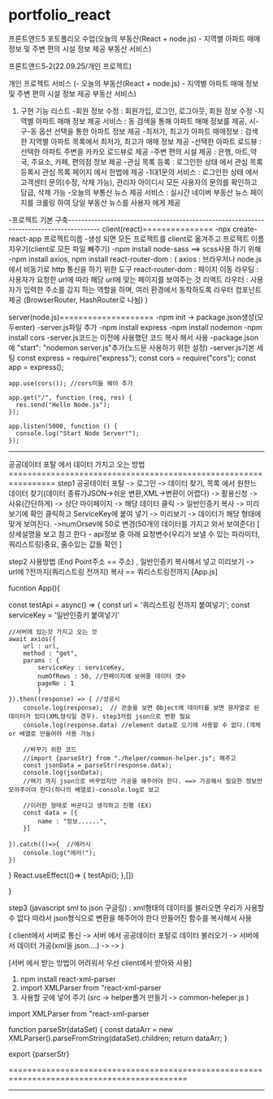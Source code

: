 # portfolio_react
프론트앤드5 포토폴리오 수업(오늘의 부동산(React + node.js) - 지역별 아파트 매매 정보 및 주변 편의 시설 정보 제공 부동산 서비스)


프론트앤드5-2(22.09.25/개인 프로젝트)

개인 프로젝트 서비스
(- 오늘의 부동산(React + node.js) - 지역별 아파트 매매 정보 및 주변 편의 시설 정보 제공 부동산 서비스)

1. 구현 기능 리스트
-회원 정보 수정 : 회원가입, 로그인, 로그아웃, 회원 정보 수정
-지역별 아파트 매매 정보 제공 서비스 : 동 검색을 통해 아파트 매매 정보를 제공, 시-구-동 옵션 선택을 통한 아파트 정보 제공
-최저가, 최고가 아파트 매매정보 : 검색한 지역별 아파트 목록에서 최저가, 최고가 매매 정보 제공
-선택한 아파트 로드뷰 : 선택한 아파트 주변을 카카오 로드뷰로 제공 
-주변 편의 시설 제공 : 은행, 마트,약국, 주요소, 카페, 편의점 정보 제공
-관심 목록 등록 : 로그인한 상태 에서 관심 목록 등록시 관심 목록 페이지 에서 한법에 제공
-1대1문의 서비스 : 로그인한 상태 에서 고객센터 문의(수정, 삭제 가능), 관리자 아이디시 모든 사용자의 문의를 확인하고 담급, 삭제 가능
-오늘의 부통산 뉴스 제공 서비스 : 실시간 네이버 부동산 뉴스 페이지를 크롤링 하여 당일 부동산 뉴스를 사용자 에게 제공


-프로젝트 기본 구축----------------------------------------------------------------------------------------
client(react)===============
-npx create-react-app 프로젝트이름
-생성 되면 모든 프로젝트를 client로 옮겨주고 프로젝트 이름 지우기(client로 모든 파일 빼주기)
-npm install node-sass ==> scss사용 하기 위해
-npm install axios, npm install react-router-dom : 
(
axios : 브라우저나 node.js에서 비동기로 http 통신을 하기 위한 도구
react-router-dom : 페이지 이동
라우팅 : 사용자가 요청한 url에 따라 해당 url에 맞는 페이지를 보여주는 것
리액트 라우터 : 사용자가 입력한 주소를 감지 하는 역할을 하며, 여러 환경에서 동작하도록 라우터 컴포넌트 제공
(BrowserRouter, HashRouter로 나뉨)
)

server(node.js)====================
-npm init -> package.json생성(모두enter)
-server.js파일 추가
-npm install express
-npm install nodemon
-npm install cors
-server.js코드는 이전에 사용했던 코드 복사 해서 사용
-package.json에 "start": "nodemon server.js"추가(노드문 사용하기 위한 설정)
-server.js기본 세팅
	const express = require("express");
	const cors = require("cors");
	const app = express();

	app.use(cors()); //cors미들 웨이 추가

	app.get("/", function (req, res) {
	  res.send("Hello Node.js");
	});

	app.listen(5000, function () {
	  console.log("Start Node Server!");
	});

------------------------------------------------------------------------------------------------------------------



공공데이터 포탈 에서 데이터 가지고 오는 방법================================================================
step1
공공테이터 포탈 -> 로그인 -> 데이터 찾기, 목록 에서 원한느 데이터 찾기(데이터 종류가JSON->쉬운 변환,XML->변환이 어렵다)
-> 활용신청 -> 사유(간단하게) -> 상단 마이페이지 -> 해당 데이터 클릭 -> 일반인증키 복사 -> 미리보기에 확인 클릭하고 ServiceKey에 붙여 넣기
-> 미리보기 -> 데이터가 해당 형태에 맞게 보여진다.
->numOrsev에 50로 변경(50개의 데이터를 가지고 와서 보여준다)
[ 상세설명을 보고 참고 한다 - api정보 중 아래 요청변수(우리가 보낼 수 있는 파라미터, 쿼리스트링)중요, 줄수있는 값들 확인 ]


step2 사용방법 (End Point주소 == 주소) , 일반인증키 복사해서 넣고 미리보기 -> url에 ?전까지(쿼리스트링 전까지) 복사 == 쿼리스트링전까지
[App.js]

fucntion App(){

const testApi = async() => {
	const url = '쿼리스트링 전까지 붙여넣기';
	const serviceKey = '일반인증키 붙여넣기'

	//서버에 있는것 가지고 오는 것
	await axios({
		url : url,
		method : "get",
		params : {
			serviceKey : serviceKey,
			numOfRows : 50, //한페이지에 보여줄 데이터 갯수
			pageNo : 1
			}
	}).then((response) => { //성공시
		console.log(response);  // 콘솔을 보면 Object에 데이터를 보면 문자열로 된 데이터가 있다(XML형식일 경우). step3처럼 json으로 변환 필요
		console.log(response.data) //element data로 오기에 사용할 수 없다.(객체 or 배열로 만들어야 사용 가능)
		
		//바꾸기 위한 코드
		//import {parseStr} from "./helper/common-helper.js"; 해주고
		const jsonData = parseStr(response.data);
		console.log(jsonData);	
		//여기 까지 json으로 바꾸었지만 가공을 해주어야 한다. ==> 가공해서 필요한 정보만 모아주어야 한다(하나의 배열로)-console.log로 보고
		
		//이러한 형태로 바꾼다고 생각하고 진행 (EX)
		const data = [{
			name : "정보......",
		}] 

	}).catch(()=>{  //에러시
		console.log("에러!");
	})
}
React.useEffect(()=> {
	testApi();
},[])



}


step3 (javascript sml to json 구글링) : xml형태의 데이터를 불러오면 우리가 사용할 수 없다 따라서 json형식으로 변환을 해주어야 한다
만들어진 함수를 복사해서 사용

(
client에서 서버로 통신 -> 서버 에서 공공데이터 포털로 데이터 불러오기 -> 서버에서 데이터 가공(xml을 json....) -> 
->
)

[서버 에서 받는 방법이 어려워서 우선 client에서 받아와 사용]
1. npm install react-xml-parser
2. import XMLParser from "react-xml-parser
3. 사용할 곳에 넣어 주기 (src -> helper폴거 만들기 -> common-heleper.js )

import XMLParser from "react-xml-parser

function parseStr(dataSet) {
  const dataArr = new XMLParser().parseFromString(dataSet).children;
  return dataArr;
}

export {parserStr}

============================================================================================



-----------------------------------------------------------------------------------------------------------------------------------------------------------------








